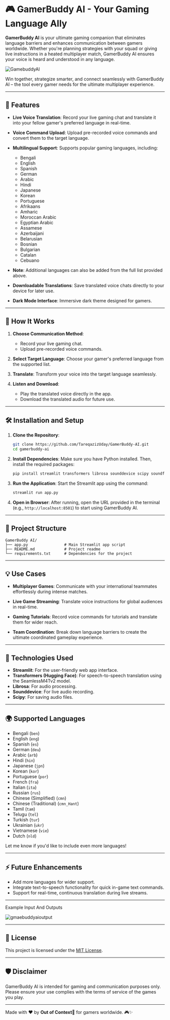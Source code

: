 # 🎮 GamerBuddy AI - Your Gaming Language Ally

**GamerBuddy AI** is your ultimate gaming companion that eliminates language barriers and enhances communication between gamers worldwide. Whether you're planning strategies with your squad or giving live instructions in a heated multiplayer match, GamerBuddy AI ensures your voice is heard and understood in any language.

![GamebuddyAI](https://github.com/user-attachments/assets/350d8300-2f12-4cc4-8b98-3ed7299ebd83)

Win together, strategize smarter, and connect seamlessly with GamerBuddy AI – the tool every gamer needs for the ultimate multiplayer experience.

---

## 🚀 Features

- **Live Voice Translation**:
  Record your live gaming chat and translate it into your fellow gamer's preferred language in real-time.

- **Voice Command Upload**:
  Upload pre-recorded voice commands and convert them to the target language.

- **Multilingual Support**:
  Supports popular gaming languages, including: 
  - Bengali  
  - English  
  - Spanish  
  - German  
  - Arabic  
  - Hindi  
  - Japanese  
  - Korean  
  - Portuguese  
  - Afrikaans  
  - Amharic  
  - Moroccan Arabic  
  - Egyptian Arabic  
  - Assamese  
  - Azerbaijani  
  - Belarusian  
  - Bosnian  
  - Bulgarian  
  - Catalan  
  - Cebuano  

- **Note**: Additional languages can also be added from the full list provided above.

- **Downloadable Translations**:
  Save translated voice chats directly to your device for later use.

- **Dark Mode Interface**:
  Immersive dark theme designed for gamers.

---

## 🎯 How It Works

1. **Choose Communication Method**:
   - Record your live gaming chat.
   - Upload pre-recorded voice commands.

2. **Select Target Language**:
   Choose your gamer's preferred language from the supported list.

3. **Translate**:
   Transform your voice into the target language seamlessly.

4. **Listen and Download**:
   - Play the translated voice directly in the app.
   - Download the translated audio for future use.

---

## 🛠️ Installation and Setup

1. **Clone the Repository**:
   ```bash
   git clone https://github.com/TareqazizUday/GamerBuddy-AI.git
   cd gamerbuddy-ai
   ```

2. **Install Dependencies**:
   Make sure you have Python installed. Then, install the required packages:
   ```bash
   pip install streamlit transformers librosa sounddevice scipy soundfile
   ```

3. **Run the Application**:
   Start the Streamlit app using the command:
   ```bash
   streamlit run app.py
   ```

4. **Open in Browser**:
   After running, open the URL provided in the terminal (e.g., `http://localhost:8501`) to start using GamerBuddy AI.

---

## 📂 Project Structure

```
GamerBuddy AI/
├── app.py                # Main Streamlit app script
├── README.md             # Project readme
└── requirements.txt      # Dependencies for the project
```

---

## 💡 Use Cases

- **Multiplayer Games**:
  Communicate with your international teammates effortlessly during intense matches.

- **Live Game Streaming**:
  Translate voice instructions for global audiences in real-time.

- **Gaming Tutorials**:
  Record voice commands for tutorials and translate them for wider reach.

- **Team Coordination**:
  Break down language barriers to create the ultimate coordinated gameplay experience.

---

## 🤖 Technologies Used

- **Streamlit**: For the user-friendly web app interface.
- **Transformers (Hugging Face)**: For speech-to-speech translation using the SeamlessM4Tv2 model.
- **Librosa**: For audio processing.
- **Sounddevice**: For live audio recording.
- **Scipy**: For saving audio files.

---

## 🌍 Supported Languages

- Bengali (`ben`)  
- English (`eng`)  
- Spanish (`es`)  
- German (`deu`)  
- Arabic (`arb`)  
- Hindi (`hin`)  
- Japanese (`jpn`)  
- Korean (`kor`)  
- Portuguese (`por`)  
- French (`fra`)  
- Italian (`ita`)  
- Russian (`rus`)  
- Chinese (Simplified) (`cmn`)  
- Chinese (Traditional) (`cmn_Hant`)  
- Tamil (`tam`)  
- Telugu (`tel`)  
- Turkish (`tur`)  
- Ukrainian (`ukr`)  
- Vietnamese (`vie`)  
- Dutch (`nld`)  

Let me know if you'd like to include even more languages!

---

## ⚡ Future Enhancements

- Add more languages for wider support.
- Integrate text-to-speech functionality for quick in-game text commands.
- Support for real-time, continuous translation during live streams.

---

Example Input And Outputs

![gmaebuddyaioutput](https://github.com/user-attachments/assets/b9d138ad-e5d0-4ff9-9610-e6df6402bce1)

---

## 📝 License

This project is licensed under the [MIT License](LICENSE).

---

## 🛡️ Disclaimer

GamerBuddy AI is intended for gaming and communication purposes only. Please ensure your use complies with the terms of service of the games you play.

---

Made with ❤️ by **Out of Context🤯** for gamers worldwide. 🎮✨
